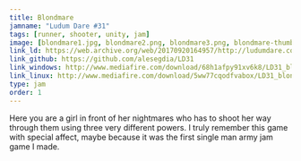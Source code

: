 ```yaml
---
title: Blondmare
jamname: "Ludum Dare #31"
tags: [runner, shooter, unity, jam]
image: [blondmare1.jpg, blondmare2.png, blondmare3.png, blondmare-thumb.png]
link_ld: https://web.archive.org/web/20170920164957/http://ludumdare.com/compo/ludum-dare-31/?action=preview&uid=44038
link_github: https://github.com/alesegdia/LD31
link_windows: http://www.mediafire.com/download/68h1afpy91xv6k8/LD31_blondmare_win.rar
link_linux: http://www.mediafire.com/download/5ww77cqodfvabox/LD31_blondmare_linux.rar
type: jam
order: 1
---
```


Here you are a girl in front of her nightmares who has to shoot her way through them
using three very different powers. I truly remember this game with special affect,
maybe because it was the first single man army jam game I made.
